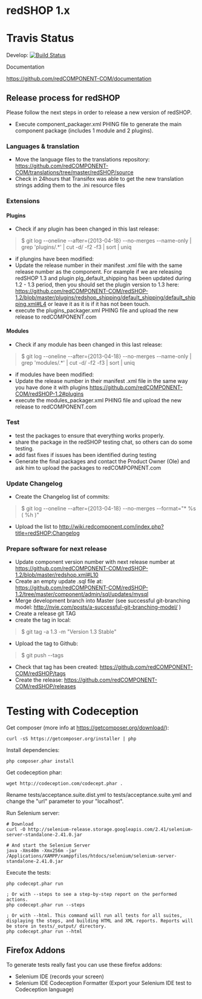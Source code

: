 redSHOP 1.x
==========

# Travis Status
Develop: [![Build Status](https://magnum.travis-ci.com/redCOMPONENT-COM/redSHOP.svg?token=vxVVpxnq2ZPuMp3yebRz&branch=develop)](https://magnum.travis-ci.com/redCOMPONENT-COM/redSHOP)

Documentation

https://github.com/redCOMPONENT-COM/documentation

## Release process for redSHOP
Please follow the next steps in order to release a new version of redSHOP.

- Execute component_packager.xml PHING file to generate the main component package (includes 1 module and 2 plugins).

### Languages & translation
- Move the language files to the translations repository: https://github.com/redCOMPONENT-COM/translations/tree/master/redSHOP/source 
- Check in 24hours that Transifex was able to get the new translation strings adding them to the .ini resource files

### Extensions
#### Plugins
- Check if any plugin has been changed in this last release:

> $ git log --oneline --after={2013-04-18} --no-merges --name-only | grep 'plugins\/.*' | cut -d/ -f2 -f3 | sort | uniq

- if plungins have been modified:
 - Update the release number in their manifest .xml file with the same release number as the component. For example if we are releasing redSHOP 1.3 and plugin plg_default_shipping has been updated during 1.2 - 1.3 period, then you should set the plugin version to 1.3 here: https://github.com/redCOMPONENT-COM/redSHOP-1.2/blob/master/plugins/redshop_shipping/default_shipping/default_shipping.xml#L4 or leave it as it is if it has not been touch. 
 - execute the plugins_packager.xml PHING file and upload the new release to redCOMPONENT.com

#### Modules
- Check if any module has been changed in this last release:

> $ git log --oneline --after={2013-04-18} --no-merges --name-only | grep 'modules\/.*' | cut -d/ -f2 -f3  | sort | uniq

- if modules have been modified:
 - Update the release number in their manifest .xml file in the same way you have done it with plugins https://github.com/redCOMPONENT-COM/redSHOP-1.2#plugins
 - execute the modules_packager.xml PHING file and upload the new release to redCOMPONENT.com

### Test 
- test the packages to ensure that everything works properly.
- share the package in the redSHOP testing chat, so others can do some testing.
- add fast fixes if issues has been identified during testing
- Generate the final packages and contact the Product Owner (Ole) and ask him to upload the packages to redCOMPOPNENT.com 

### Update Changelog
- Create the Changelog list of commits:

> $ git log --oneline --after={2013-04-18} --no-merges --format="* %s ( %h )"

- Upload the list to http://wiki.redcomponent.com/index.php?title=redSHOP:Changelog

### Prepare software for next release
- Update component version number with next release number at https://github.com/redCOMPONENT-COM/redSHOP-1.2/blob/master/redshop.xml#L10
- Create an empty update .sql file at: https://github.com/redCOMPONENT-COM/redSHOP-1.2/tree/master/component/admin/sql/updates/mysql
- Merge development branch into Master (see successful git-branching model: http://nvie.com/posts/a-successful-git-branching-model/ )
- Create a release git TAG
 - create the tag in local:
> $ git tag -a 1.3 -m "Version 1.3 Stable"
 - Upload the tag to Github:
> $ git push --tags
 - Check that tag has been created: https://github.com/redCOMPONENT-COM/redSHOP/tags
 - Create the release: https://github.com/redCOMPONENT-COM/redSHOP/releases

# Testing with Codeception

Get composer (more info at https://getcomposer.org/download/):

```
curl -sS https://getcomposer.org/installer | php
```

Install dependencies:

```
php composer.phar install
```

Get codeception phar:

```
wget http://codeception.com/codecept.phar .
```

Rename tests/acceptance.suite.dist.yml to tests/acceptance.suite.yml and change the "url" parameter to your "localhost".

Run Selenium server:

```
# Download
curl -O http://selenium-release.storage.googleapis.com/2.41/selenium-server-standalone-2.41.0.jar

# And start the Selenium Server
java -Xms40m -Xmx256m -jar /Applications/XAMPP/xamppfiles/htdocs/selenium/selenium-server-standalone-2.41.0.jar
```


Execute the tests:

```
php codecept.phar run

; Or with --steps to see a step-by-step report on the performed actions.
php codecept.phar run --steps

; Or with --html. This command will run all tests for all suites, displaying the steps, and building HTML and XML reports. Reports will be store in tests/_output/ directory.
php codecept.phar run --html
```

## Firefox Addons
To generate tests really fast you can use these firefox addons:

- Selenium IDE (records your screen)
- Selenium IDE Codeception Formatter (Export your Selenium IDE test to Codeception language)